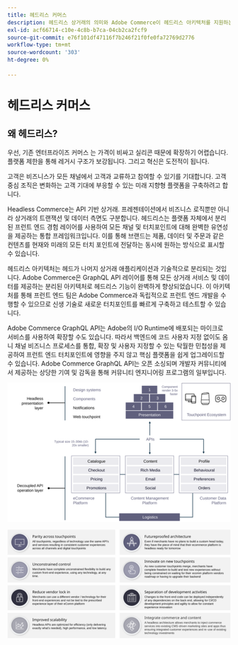```yaml
---
title: 헤드리스 커머스
description: 헤드리스 상거래의 의미와 Adobe Commerce이 헤드리스 아키텍처를 지원하는 방법을 알아봅니다.
exl-id: acf66714-c10e-4c8b-b7ca-04cb2ca2fcf9
source-git-commit: e76f101df47116f7b246f21f0fe0fa72769d2776
workflow-type: tm+mt
source-wordcount: '303'
ht-degree: 0%

---
```


# 헤드리스 커머스

## 왜 헤드리스?

우선, 기존 엔터프라이즈 커머스 는 가격이 비싸고 실리콘 때문에 확장하기 어렵습니다. 플랫폼 제한을 통해 레거시 구조가 보강됩니다. 그리고 혁신은 도전적이 됩니다.

고객은 비즈니스가 모든 채널에서 고객과 교류하고 참여할 수 있기를 기대합니다. 고객 중심 조직은 변화하는 고객 기대에 부응할 수 있는 미래 지향형 플랫폼을 구축하려고 합니다.

Headless Commerce는 API 기반 상거래. 프레젠테이션에서 비즈니스 로직뿐만 아니라 상거래의 트랜잭션 및 데이터 측면도 구분합니다. 헤드리스는 플랫폼 자체에서 분리된 프런트 엔드 경험 레이어를 사용하여 모든 채널 및 터치포인트에 대해 완벽한 유연성을 제공하는 통합 프레임워크입니다. 이를 통해 브랜드는 제품, 데이터 및 주문과 같은 컨텐츠를 현재와 미래의 모든 터치 포인트에 전달하는 동시에 원하는 방식으로 표시할 수 있습니다.

헤드리스 아키텍처는 헤드가 나머지 상거래 애플리케이션과 기술적으로 분리되는 것입니다. Adobe Commerce은 GraphQL API 레이어를 통해 모든 상거래 서비스 및 데이터를 제공하는 분리된 아키텍처로 헤드리스 기능이 완벽하게 향상되었습니다. 이 아키텍처를 통해 프런트 엔드 팀은 Adobe Commerce과 독립적으로 프런트 엔드 개발을 수행할 수 있으므로 신생 기술로 새로운 터치포인트를 빠르게 구축하고 테스트할 수 있습니다.

Adobe Commerce GraphQL API는 Adobe의 I/O Runtime에 배포되는 마이크로 서비스를 사용하여 확장할 수도 있습니다. 따라서 백엔드에 코드 사용자 지정 없이도 옴니 채널 비즈니스 프로세스를 통합, 확장 및 사용자 지정할 수 있는 탁월한 민첩성을 제공하여 프런트 엔드 터치포인트에 영향을 주지 않고 핵심 플랫폼을 쉽게 업그레이드할 수 있습니다. Adobe Commerce GraphQL API는 오픈 소싱되며 개발자 커뮤니티에서 제공하는 상당한 기여 및 감독을 통해 커뮤니티 엔지니어링 프로그램의 일부입니다.

![헤드리스 상거래 아키텍처 다이어그램](../../../assets/playbooks/headless-diagram.svg)

![헤드리스 상거래 아키텍처 다이어그램의 이점](../../../assets/playbooks/headless-benefits.svg)
